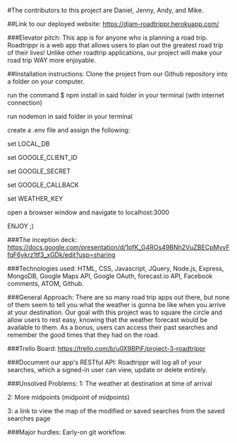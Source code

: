 #The contributors to this project are Daniel, Jenny, Andy, and Mike.

##Link to our deployed website:
https://djam-roadtrippr.herokuapp.com/

###Elevator pitch:
This app is for anyone who is planning a road trip. Roadtrippr is a web app that allows users to plan out the greatest road trip of their lives! Unlike other roadtrip applications, our project will make your road trip WAY more enjoyable.

##Installation instructions:
Clone the project from our Github repository into a folder on your computer.

run the command $ npm install in said folder in your terminal (with internet connection)

run nodemon in said folder in your terminal

create a .env file and assign the following:

set LOCAL_DB

set GOOGLE_CLIENT_ID

set GOOGLE_SECRET

set GOOGLE_CALLBACK

set WEATHER_KEY

open a browser window and navigate to localhost:3000

ENJOY ;)

###The inception deck:
https://docs.google.com/presentation/d/1pfK_G4ROs49BNh2VuZBECpMvvFfqF6ykrz1tf3_xGDk/edit?usp=sharing

###Technologies used:
HTML, CSS, Javascript, JQuery, Node.js, Express, MongoDB, Google Maps API, Google OAuth, forecast.io API, Facebook comments, ATOM, Github.

###General Approach:
There are so many road trip apps out there, but none of them seem to tell you what the weather is gonna be like when you arrive at your destination. Our goal with this project was to square the circle and allow users to rest easy, knowing that the weather forecast would be available to them. As a bonus, users can access their past searches and remember the good times that they had on the road.

###Trello Board:
https://trello.com/b/u0X9BPiF/project-3-roadtrippr


###Document our app's RESTful API:
Roadtrippr will log all of your searches, which a signed-in user can view, update or delete entirely.

###Unsolved Problems:
1: The weather at destination at time of arrival

2: More midpoints (midpoint of midpoints)

3: a link to view the map of the modified or saved searches from the saved searches page

###Major hurdles:
Early-on git workflow.
